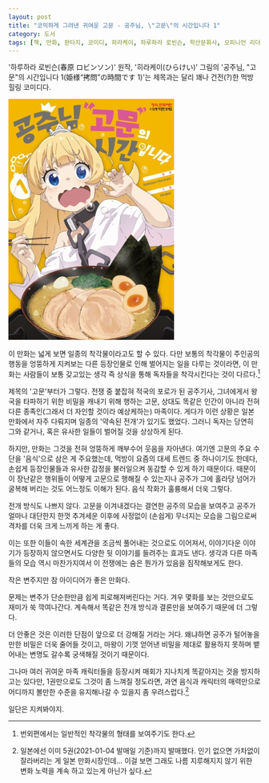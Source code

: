 ```yaml
---
layout: post
title: "코믹하게 그려낸 귀여운 고문 - 공주님, \"고문\"의 시간입니다 1"
category: 도서
tags: [책, 만화, 판타지, 코미디, 히라케이, 하루하라 로빈슨, 학산문화사, 오피니언 리더, 서평]
---
```


'하루하라 로빈슨(春原 ロビンソン)' 원작,
'히라케이(ひらけい)' 그림의
'공주님, "고문"의 시간입니다 1(姫様“拷問”の時間です 1)'는
제목과는 달리 꽤나 건전(?)한 먹방 힐링 코미디다.

![커버](/images/himesama-gomon-no-jikan-desu-comic-book-h480.jpg)

이 만화는 넓게 보면 일종의 착각물이라고도 할 수 있다.
다만 보통의 착각물이 주인공의 행동을 엉뚱하게 지켜보는 다른 등장인물로 인해 벌어지는 일을 다루는 것이라면,
이 만화는 사람들이 보통 갖고있는 생각 즉 상식을 통해 독자들을 착각시킨다는 것이 다르다.[^1]

[^1]: 번외편에서는 일반적인 착각물의 형태를 보여주기도 한다.

제목의 '고문'부터가 그렇다.
전쟁 중 붙잡혀 적국의 포로가 된 공주기사,
그녀에게서 왕국을 타파하기 위한 비밀을 캐내기 위해 행하는 고문,
상대도 똑같은 인간이 아니라 전혀 다른 종족인(그래서 더 자인할 것이라 예상케하는) 마족이다.
게다가 이런 상황은 일본 만화에서 자주 다뤄지며 일종의 '약속된 전개'가 있기도 했었다.
그러니 독자는 당연히 그와 같거나, 혹은 유사한 일들이 벌어질 것을 상상하게 된다.

하지만, 만화는 그것을 전혀 엉뚱하게 깨부수어 웃음을 자아낸다.
여기엔 고문의 주요 수단을 '음식'으로 삼은 게 주요했는데,
먹방이 요즘의 대세 트렌드 중 하나이기도 한데다,
손쉽게 등장인물들과 유사한 감정을 불러일으켜 동감할 수 있게 하기 때문이다.
때문이 이 장난같은 행위들이 어떻게 고문으로 행해질 수 있는지나
공주가 그에 홀라당 넘어가 굴복해 버리는 것도 어느정도 이해가 된다.
음식 작화가 훌륭해서 더욱 그렇다.

전개 방식도 나쁘지 않다.
고문을 이겨내겠다는 결연한 공주의 모습을 보여주고
공주가 얼마나 대단한지 한껏 추겨세운 이후에
사정없이 (손쉽게) 무너지는 모습을 그림으로써 격차를 더욱 크게 느끼게 하는 게 좋다.

이는 또한 이들이 속한 세계관을 조금씩 풀어내는 것으로도 이어져서,
이야기다운 이야기가 등장하지 않으면서도 다양한 뒷 이야기를 들려주는 효과도 낸다.
생각과 다른 마족들의 모습 역시 마찬가지여서 이 전쟁에는 숨은 뭔가가 있음을 짐작해보게도 한다.

작은 변주지만 참 아이디어가 좋은 만화다.

문제는 변주가 단순한만큼 쉽게 피로해져버린다는 거다.
겨우 몇화를 보는 것만으로도 재미가 쑥 깍여나간다.
계속해서 똑같은 전개 방식과 결론만을 보여주기 때문에 더 그렇다.

더 안좋은 것은 이러한 단점이 앞으로 더 강해질 거라는 거다.
왜냐하면 공주가 털어놓을만한 비밀은 더욱 줄어들 것이고,
마왕이 기껏 얻어낸 비밀을 제대로 활용하지 못하며 뱉어내는 변명도 갈수록 궁색해질 것이기 때문이다.

그나마 여러 귀여운 마족 캐릭터들을 등장시켜 매회가 지나치게 똑같아지는 것을 방지하고는 있다만,
1권만으로도 그것이 좀 느껴질 정도라면,
과연 음식과 캐릭터의 매력만으로 어디까지 볼만한 수준을 유지해나갈 수 있을지 좀 우려스럽다.[^2]

[^2]: 일본에선 이미 5권(2021-01-04 발매일 기준)까지 발매했다. 인기 없으면 가차없이 잘라버리는 게 일본 만화시장인데... 이걸 보면 그래도 나름 지루해지지 않기 위한 변화 노력을 계속 하고 있는게 아닌가 싶다.

일단은 지켜봐야지.
